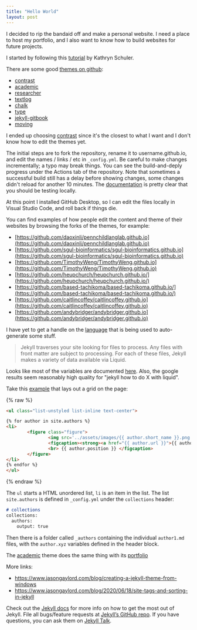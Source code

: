 ```yaml
---
title: "Hello World"
layout: post
---
```


I decided to rip the bandaid off and make a personal website. I need a place to host my portfolio, and I also want to know how to build websites for future projects. 

I started by following this [tutorial](https://www.youtube.com/watch?v=qZsgPgGdOzQ) by Kathryn Schuler. 

There are some good [themes on github](https://github.com/search?q=jekyll+themes):
- [contrast](https://github.com/niklasbuschmann/contrast)
- [academic](https://github.com/LeNPaul/academic)
- [researcher](https://github.com/ankitsultana/researcher)
- [textlog](https://github.com/heiswayi/textlog)
- [chalk](https://github.com/nielsenramon/chalk)
- [type](https://github.com/rohanchandra/type-theme)
- [jekyll-gitbook](https://github.com/sighingnow/jekyll-gitbook)
- [moving](https://github.com/huangyz0918/moving)

I ended up choosing [contrast](https://github.com/niklasbuschmann/contrast) since it's the closest to what I want and I don't know how to edit the themes yet. 

The initial steps are to fork the repository, rename it to username.github.io, and edit the names / links / etc in `_config.yml`. Be careful to make changes incrementally; a typo may break things. You can see the build-and-deply progress under the Actions tab of the repository. Note that sometimes a successful build still has a delay before showing changes, some changes didn't reload for another 10 minutes. The [documentation](https://docs.github.com/en/pages/setting-up-a-github-pages-site-with-jekyll/testing-your-github-pages-site-locally-with-jekyll) is pretty clear that you should be testing locally. 

At this point I installed GitHub Desktop, so I can edit the files locally in Visual Studio Code, and roll back if things die. 

You can find examples of how people edit the content and theme of their websites by browsing the forks of the themes, for example:
- [https://github.com/daoxinli/pennchildlanglab.github.io](https://github.com/daoxinli/pennchildlanglab.github.io)
- [https://github.com/sgul-bioinformatics/sgul-bioinformatics.github.io](https://github.com/sgul-bioinformatics/sgul-bioinformatics.github.io)
- [https://github.com/TimothyWeng/TimothyWeng.github.io](https://github.com/TimothyWeng/TimothyWeng.github.io)
- [https://github.com/heupchurch/heupchurch.github.io/](https://github.com/heupchurch/heupchurch.github.io/)
- [https://github.com/based-tachikoma/based-tachikoma.github.io/](https://github.com/based-tachikoma/based-tachikoma.github.io/)
- [https://github.com/caitlincoffey/caitlincoffey.github.io](https://github.com/caitlincoffey/caitlincoffey.github.io)
- [https://github.com/andybridger/andybridger.github.io](https://github.com/andybridger/andybridger.github.io)

I have yet to get a handle on the [language](https://shopify.github.io/liquid/) that is being used to auto-generate some stuff. 

> Jekyll traverses your site looking for files to process. Any files with front matter are subject to processing. For each of these files, Jekyll makes a variety of data available via Liquid. 

Looks like most of the variables are documented [here](https://jekyllrb.com/docs/variables/). Also, the google results seem reasonably high quality for "jekyll how to do X with liquid".

Take this [example](https://raw.githubusercontent.com/daoxinli/pennchildlanglab.github.io/master/people.md) that lays out a grid on the page: 

{% raw %}
```html
<ul class="list-unstyled list-inline text-center">

{% for author in site.authors %}
<li>
        <figure class="figure">
                <img src='../assets/images/{{ author.short_name }}.png' alt='{{ author.short_name }}' /> 
                <figcaption><strong><a href="{{ author.url }}">{{ author.name }}</a></strong>
                <br> {{ author.position }} </figcaption>
        </figure> 
</li>
{% endfor %}
</ul>
```
{% endraw %}

The `ul` starts a HTML unordered list, `li` is an item in the list. The list `site.authors` is defined in `_config.yml` under the `collections` header:

```md
# collections
collections:
  authors:
    output: true
```

Then there is a folder called `_authors` containing the individual `author1.md` files, with the `author.xyz` variables defined in the header block. 

The [academic](https://github.com/LeNPaul/academic) theme does the same thing with its [portfolio](https://github.com/academicpages/academicpages.github.io/blob/25c30de2b4ce3e3f23559384699bb4b9865d6473/_pages/portfolio.html)

More links:
- https://www.jasongaylord.com/blog/creating-a-jekyll-theme-from-windows
- https://www.jasongaylord.com/blog/2020/06/18/site-tags-and-sorting-in-jekyll


Check out the [Jekyll docs][jekyll-docs] for more info on how to get the most out of Jekyll. File all bugs/feature requests at [Jekyll’s GitHub repo][jekyll-gh]. If you have questions, you can ask them on [Jekyll Talk][jekyll-talk].

[jekyll-docs]: http://jekyllrb.com/docs/home
[jekyll-gh]:   https://github.com/jekyll/jekyll
[jekyll-talk]: https://talk.jekyllrb.com/
